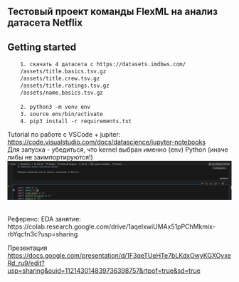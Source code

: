 ## Тестовый проект команды FlexML на анализ датасета Netflix


## Getting started
```
    1. скачать 4 датасета с https://datasets.imdbws.com/
    /assets/title.basics.tsv.gz
    /assets/title.crew.tsv.gz
    /assets/title.ratings.tsv.gz
    /assets/name.basics.tsv.gz

    2. python3 -m venv env
    3. source env/bin/activate
    4. pip3 install -r requirements.txt
```

Tutorial по работе с VSCode + jupiter: https://code.visualstudio.com/docs/datascience/jupyter-notebooks <br>
Для запуска - убедиться, что kernel выбран именно (env) Python (иначе либы не заимпортируются!)
![alt text](assets/screen_python_kernel.png)

<br>
Референс: EDA занятие: https://colab.research.google.com/drive/1aqelxwiUMAx51pPChMkmix-rbYqcfn3c?usp=sharing <br>


Презентация<br>
https://docs.google.com/presentation/d/1F3qeTUeHTe7bLKdxOwyKGXOyxeRd_ru9/edit?usp=sharing&ouid=112143014839736398757&rtpof=true&sd=true
